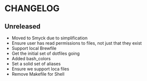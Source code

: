 # CHANGELOG

## Unreleased

* Moved to Smyck due to simplification
* Ensure user has read permissions to files, not just that they exist
* Support local Brewfile
* Get the initial set of dotfiles going
* Added bash_colors
* Set a solid set of aliases
* Ensure we support loca files
* Remove Makefile for Shell
